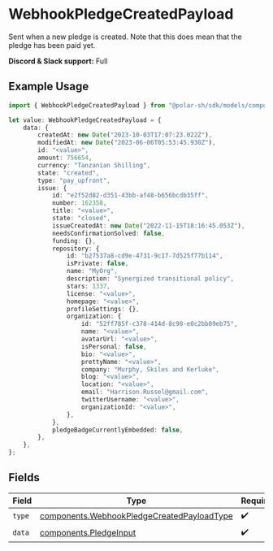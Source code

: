 # WebhookPledgeCreatedPayload

Sent when a new pledge is created. Note that this does mean that the pledge has been paid yet.

**Discord & Slack support:** Full

## Example Usage

```typescript
import { WebhookPledgeCreatedPayload } from "@polar-sh/sdk/models/components";

let value: WebhookPledgeCreatedPayload = {
    data: {
        createdAt: new Date("2023-10-03T17:07:23.022Z"),
        modifiedAt: new Date("2023-06-06T05:53:45.930Z"),
        id: "<value>",
        amount: 756654,
        currency: "Tanzanian Shilling",
        state: "created",
        type: "pay_upfront",
        issue: {
            id: "e2f52d82-d351-43bb-af48-b656bcdb35ff",
            number: 162358,
            title: "<value>",
            state: "closed",
            issueCreatedAt: new Date("2022-11-15T18:16:45.053Z"),
            needsConfirmationSolved: false,
            funding: {},
            repository: {
                id: "b27537a8-cd9e-4731-9c17-7d525f77b114",
                isPrivate: false,
                name: "MyOrg",
                description: "Synergized transitional policy",
                stars: 1337,
                license: "<value>",
                homepage: "<value>",
                profileSettings: {},
                organization: {
                    id: "52ff785f-c378-414d-8c98-e0c2bb89eb75",
                    name: "<value>",
                    avatarUrl: "<value>",
                    isPersonal: false,
                    bio: "<value>",
                    prettyName: "<value>",
                    company: "Murphy, Skiles and Kerluke",
                    blog: "<value>",
                    location: "<value>",
                    email: "Harrison.Russel@gmail.com",
                    twitterUsername: "<value>",
                    organizationId: "<value>",
                },
            },
            pledgeBadgeCurrentlyEmbedded: false,
        },
    },
};
```

## Fields

| Field                                                                                                    | Type                                                                                                     | Required                                                                                                 | Description                                                                                              |
| -------------------------------------------------------------------------------------------------------- | -------------------------------------------------------------------------------------------------------- | -------------------------------------------------------------------------------------------------------- | -------------------------------------------------------------------------------------------------------- |
| `type`                                                                                                   | [components.WebhookPledgeCreatedPayloadType](../../models/components/webhookpledgecreatedpayloadtype.md) | :heavy_check_mark:                                                                                       | N/A                                                                                                      |
| `data`                                                                                                   | [components.PledgeInput](../../models/components/pledgeinput.md)                                         | :heavy_check_mark:                                                                                       | N/A                                                                                                      |